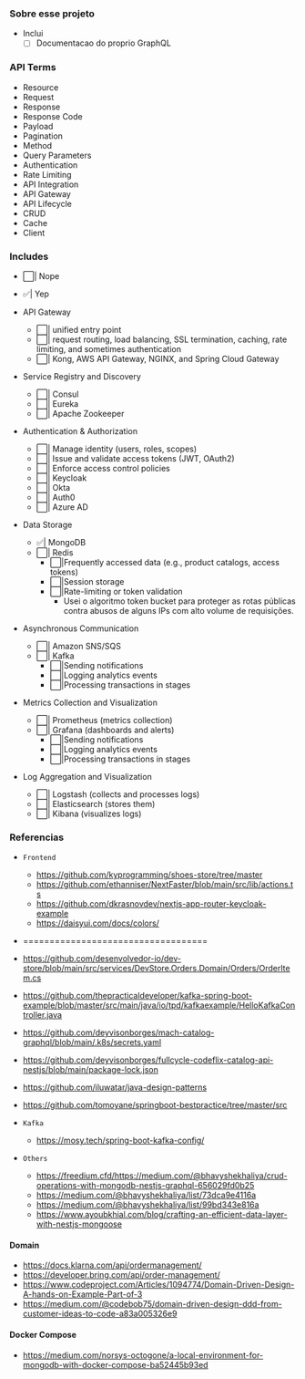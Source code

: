 ### Sobre esse projeto

- Inclui
  - [ ] Documentacao do proprio GraphQL

### API Terms

- Resource
- Request
- Response
- Response Code
- Payload
- Pagination
- Method
- Query Parameters
- Authentication
- Rate Limiting
- API Integration
- API Gateway
- API Lifecycle
- CRUD
- Cache
- Client

### Includes

- ⬜️| Nope
- ✅| Yep

- API Gateway

  - ⬜️| unified entry point
  - ⬜️| request routing, load balancing, SSL termination, caching, rate limiting, and sometimes authentication
  - ⬜️| Kong, AWS API Gateway, NGINX, and Spring Cloud Gateway

- Service Registry and Discovery

  - ⬜️| Consul
  - ⬜️| Eureka
  - ⬜️| Apache Zookeeper

- Authentication & Authorization

  - ⬜️| Manage identity (users, roles, scopes)
  - ⬜️| Issue and validate access tokens (JWT, OAuth2)
  - ⬜️| Enforce access control policies
  - ⬜️| Keycloak
  - ⬜️| Okta
  - ⬜️| Auth0
  - ⬜️| Azure AD

- Data Storage

  - ✅| MongoDB
  - ⬜️| Redis
    - ⬜️|Frequently accessed data (e.g., product catalogs, access tokens)
    - ⬜️|Session storage
    - ⬜️|Rate-limiting or token validation
      - Usei o algoritmo token bucket para proteger as rotas públicas contra abusos de alguns IPs com alto volume de requisições.

- Asynchronous Communication

  - ⬜️| Amazon SNS/SQS
  - ⬜️| Kafka
    - ⬜️|Sending notifications
    - ⬜️|Logging analytics events
    - ⬜️|Processing transactions in stages

- Metrics Collection and Visualization

  - ⬜️| Prometheus (metrics collection)
  - ⬜️| Grafana (dashboards and alerts)
    - ⬜️|Sending notifications
    - ⬜️|Logging analytics events
    - ⬜️|Processing transactions in stages

- Log Aggregation and Visualization

  - ⬜️| Logstash (collects and processes logs)
  - ⬜️| Elasticsearch (stores them)
  - ⬜️| Kibana (visualizes logs)

### Referencias

- `Frontend`

  - https://github.com/kyprogramming/shoes-store/tree/master
  - https://github.com/ethanniser/NextFaster/blob/main/src/lib/actions.ts
  - https://github.com/dkrasnovdev/nextjs-app-router-keycloak-example
  - https://daisyui.com/docs/colors/

- ===================================
- https://github.com/desenvolvedor-io/dev-store/blob/main/src/services/DevStore.Orders.Domain/Orders/OrderItem.cs
- https://github.com/thepracticaldeveloper/kafka-spring-boot-example/blob/master/src/main/java/io/tpd/kafkaexample/HelloKafkaController.java
- https://github.com/deyvisonborges/mach-catalog-graphql/blob/main/.k8s/secrets.yaml
- https://github.com/deyvisonborges/fullcycle-codeflix-catalog-api-nestjs/blob/main/package-lock.json
- https://github.com/iluwatar/java-design-patterns
- https://github.com/tomoyane/springboot-bestpractice/tree/master/src

- `Kafka`

  - https://mosy.tech/spring-boot-kafka-config/

- `Others`
  - https://freedium.cfd/https://medium.com/@bhavyshekhaliya/crud-operations-with-mongodb-nestjs-graphql-656029fd0b25
  - https://medium.com/@bhavyshekhaliya/list/73dca9e4116a
  - https://medium.com/@bhavyshekhaliya/list/99bd343e816a
  - https://www.ayoubkhial.com/blog/crafting-an-efficient-data-layer-with-nestjs-mongoose

#### Domain

- https://docs.klarna.com/api/ordermanagement/
- https://developer.bring.com/api/order-management/
- https://www.codeproject.com/Articles/1094774/Domain-Driven-Design-A-hands-on-Example-Part-of-3
- https://medium.com/@codebob75/domain-driven-design-ddd-from-customer-ideas-to-code-a83a005326e9

#### Docker Compose

- https://medium.com/norsys-octogone/a-local-environment-for-mongodb-with-docker-compose-ba52445b93ed
